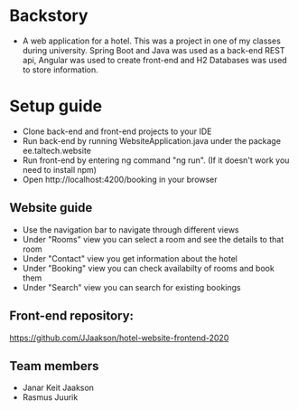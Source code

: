# Backstory
* A web application for a hotel. This was a project in one of my classes during university. Spring Boot and Java was used as a back-end REST api, Angular was used to create front-end and H2 Databases was used to store information.

# Setup guide
* Clone back-end and front-end projects to your IDE
* Run back-end by running WebsiteApplication.java under the package ee.taltech.website
* Run front-end by entering ng command "ng run". (If it doesn't work you need to install npm)
* Open http://localhost:4200/booking in your browser

## Website guide
* Use the navigation bar to navigate through different views
* Under "Rooms" view you can select a room and see the details to that room
* Under "Contact" view you get information about the hotel
* Under "Booking" view you can check availabilty of rooms and book them
* Under "Search" view you can search for existing bookings

## Front-end repository: 
https://github.com/JJaakson/hotel-website-frontend-2020

## Team members
* Janar Keit Jaakson
* Rasmus Juurik

